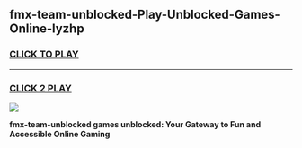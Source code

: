 
## fmx-team-unblocked-Play-Unblocked-Games-Online-lyzhp
<h3>
<a href="https://premium76.site?title=fmx-team-unblocked&ref=25A">CLICK TO PLAY</a></h3>
<hr>

<h3>
<a href="https://premium76.site?title=fmx-team-unblocked&ref=25A">CLICK 2 PLAY</a>
  
</h3>

<a href="https://premium76.site?title=fmx-team-unblocked&ref=25A"><img src="https://clearcache.store/games.png"></a>


**fmx-team-unblocked games unblocked: Your Gateway to Fun and Accessible Online Gaming**

